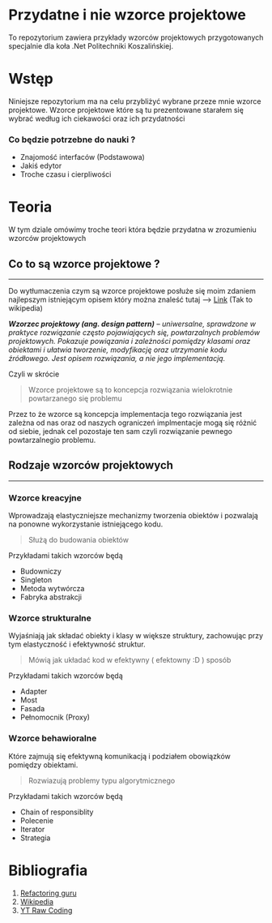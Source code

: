 # **Przydatne i nie wzorce projektowe**
To repozytorium zawiera przykłady wzorców projektowych przygotowanych specjalnie dla koła .Net Politechniki Koszalińskiej.  
# Wstęp
Niniejsze repozytorium ma na celu przybliżyć wybrane przeze mnie wzorce projektowe.
Wzorce projektowe które są tu prezentowane starałem się wybrać według ich ciekawości oraz ich przydatności
### Co będzie potrzebne do nauki ?
- Znajomość interfaców (Podstawowa)
- Jakiś edytor
- Troche czasu i cierpliwości

# Teoria
W tym dziale omówimy troche teori która będzie przydatna w zrozumieniu wzorców projektowych
## Co to są wzorce projektowe ?
---
Do wytłumaczenia czym są wzorce projektowe posłuże się moim zdaniem najlepszym istniejącym opisem który można znaleść tutaj --> [Link](https://pl.wikipedia.org/wiki/Wzorzec_projektowy_(informatyka)) (Tak to wikipedia)

***Wzorzec projektowy (ang. design pattern)** – uniwersalne, sprawdzone w praktyce rozwiązanie często pojawiających się, powtarzalnych problemów projektowych. Pokazuje powiązania i zależności pomiędzy klasami oraz obiektami i ułatwia tworzenie, modyfikację oraz utrzymanie kodu źródłowego. Jest opisem rozwiązania, a nie jego implementacją.*


Czyli w skrócie
> Wzorce projektowe są to koncepcja rozwiązania wielokrotnie powtarzanego się problemu

Przez to że wzorce są koncepcja implementacja tego rozwiązania jest zależna od nas oraz od naszych ograniczeń implmentacje mogą się różnić od siebie, jednak cel pozostaje ten sam czyli rozwiązanie pewnego powtarzalnegio problemu.

## Rodzaje wzorców projektowych
---

### **Wzorce kreacyjne** 
Wprowadzają elastyczniejsze mechanizmy tworzenia obiektów i pozwalają na ponowne wykorzystanie istniejącego kodu.

> Służą do budowania obiektów

Przykładami takich wzorców będą
- Budowniczy
- Singleton
- Metoda wytwórcza
- Fabryka abstrakcji

### **Wzorce strukturalne** 
Wyjaśniają jak składać obiekty i klasy w większe struktury, zachowując przy tym elastyczność i efektywność struktur.

> Mówią jak układać kod w efektywny ( efektowny :D ) sposób

Przykładami takich wzorców będą
- Adapter
- Most
- Fasada
- Pełnomocnik (Proxy)

### **Wzorce behawioralne** 
Które zajmują się efektywną komunikacją i podziałem obowiązków pomiędzy obiektami.

> Rozwiazują problemy typu algorytmicznego

Przykładami takich wzorców będą
- Chain of responsiblity
- Polecenie
- Iterator
- Strategia

# Bibliografia
1. [Refactoring guru](https://refactoring.guru/pl/design-patterns)
2. [Wikipedia](https://pl.wikipedia.org/wiki/Wzorzec_projektowy_(informatyka))
3. [YT Raw Coding](https://www.youtube.com/c/RawCoding)